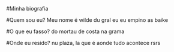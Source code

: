 #Minha biografia    

#Quem sou eu?
Meu nome é wilde du gral eu eu empino as baike

#O que eu fasso?
do mortau de costa na grama 

#Onde eu resido? nu plaza, la que é aonde tudo acontece rsrs
